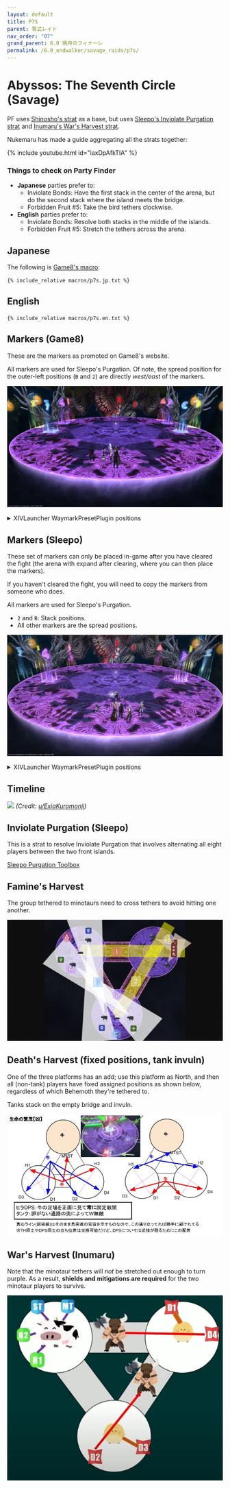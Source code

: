 ```yaml
---
layout: default
title: P7S
parent: 零式レイド
nav_order: "07"
grand_parent: 6.0 暁月のフィナーレ
permalink: /6.0_endwalker/savage_raids/p7s/
---
```


# Abyssos: The Seventh Circle (Savage)

PF uses [Shinosho's strat](https://youtu.be/JOMBTuWf-j8) as a base, but uses  [Sleepo's Inviolate Purgation strat](https://ff14.toolboxgaming.space/?id=339073562612661&preview=1) and [Inumaru's War's Harvest strat](#wars-harvest-inumaru).

Nukemaru has made a guide aggregating all the strats together:

{% include youtube.html id="iaxDpAfkTIA" %}

### Things to check on Party Finder

- **Japanese** parties prefer to:
  - Inviolate Bonds: Have the first stack in the center of the arena, but do the second stack where the island meets the bridge.
  - Forbidden Fruit #5: Take the bird tethers clockwise.
- **English** parties prefer to:
  - Inviolate Bonds: Resolve both stacks in the middle of the islands.
  - Forbidden Fruit #5: Stretch the tethers across the arena.

## Japanese

The following is [Game8's macro](https://game8.jp/ff14/479465):
```
{% include_relative macros/p7s.jp.txt %}
```

## English
```
{% include_relative macros/p7s.en.txt %}
```

## Markers (Game8)

These are the markers as promoted on Game8's website.

All markers are used for Sleepo's Purgation. Of note, the spread position for the outer-left positions (`B` and `2`) are directly *west/east* of the markers.

![](images/markers_game8.jpg)
<details markdown=block>
<summary>XIVLauncher WaymarkPresetPlugin positions</summary>

```json
{
  "Name":"P7S (Game8)",
  "MapID":877,
  "A":{"X":114.29,"Y":0.0,"Z":86.151,"ID":0,"Active":true},
  "B":{"X":119.543,"Y":0.0,"Z":96.25,"ID":1,"Active":true},
  "C":{"X":114.29,"Y":0.0,"Z":100.75,"ID":2,"Active":true},
  "D":{"X":114.29,"Y":0.0,"Z":91.75,"ID":3,"Active":true},
  "One":{"X":85.71,"Y":0.0,"Z":86.151,"ID":4,"Active":true},
  "Two":{"X":80.457,"Y":0.0,"Z":96.25,"ID":5,"Active":true},
  "Three":{"X":85.71,"Y":0.0,"Z":100.75,"ID":6,"Active":true},
  "Four":{"X":85.71,"Y":0.0,"Z":91.75,"ID":7,"Active":true}
}
```

</details>

## Markers (Sleepo)

These set of markers can only be placed in-game after you have cleared the fight (the arena with expand after clearing, where you can then place the markers).

If you haven't cleared the fight, you will need to copy the markers from someone who does.

All markers are used for Sleepo's Purgation.

- `2` and `B`: Stack positions.
- All other markers are the spread positions.

![](images/markers_sleepo.jpg)
<details markdown=block>
<summary>XIVLauncher WaymarkPresetPlugin positions</summary>

```json
{
  "Name":"P7S (Sleepo)",
  "MapID":877,
  "A":{"X":114.29,"Y":0.0,"Z":82.75,"ID":0,"Active":true},
  "B":{"X":122.084,"Y":0.0,"Z":87.25,"ID":1,"Active":true},
  "C":{"X":122.0842,"Y":0.0,"Z":96.25,"ID":2,"Active":true},
  "D":{"X":114.29,"Y":0.0,"Z":100.75,"ID":3,"Active":true},
  "One":{"X":85.71,"Y":0.0,"Z":82.75,"ID":4,"Active":true},
  "Two":{"X":77.915,"Y":0.0,"Z":87.25,"ID":5,"Active":true},
  "Three":{"X":77.915,"Y":0.0,"Z":96.25,"ID":6,"Active":true},
  "Four":{"X":85.71,"Y":0.0,"Z":100.75,"ID":7,"Active":true}
}
```

</details>

## Timeline
![](https://preview.redd.it/gvazt7d9ngm91.png?width=1718&format=png&auto=webp&s=c04fcb786ac3df24733e4136cda2e927cf2727ce)
*(Credit: [u/ExiaKuromonji](https://www.reddit.com/r/ffxiv/comments/x891mn/p7s_timeline/))*

## Inviolate Purgation (Sleepo)

This is a strat to resolve Inviolate Purgation that involves alternating all eight players between the two front islands.

[Sleepo Purgation Toolbox](https://ff14.toolboxgaming.space/?id=339073562612661&preview=1)

## Famine's Harvest

The group tethered to minotaurs need to cross tethers to avoid hitting one another.

![](images/famines_harvest.jpg)

## Death's Harvest (fixed positions, tank invuln)

One of the three platforms has an add; use this platform as North, and then all (non-tank) players have fixed assigned positions as shown below, regardless of which Behemoth they're tethered to.

Tanks stack on the empty bridge and invuln.

![](images/deaths_harvest.jpg)

## War's Harvest (Inumaru)

Note that the minotaur tethers will *not* be stretched out enough to turn purple. As a result, **shields and mitigations are required** for the two minotaur players to survive.

![](images/wars_harvest.jpg)